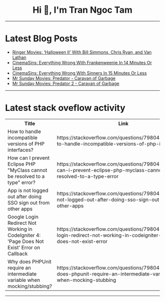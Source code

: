 <h1 align="center">Hi 👋, I'm Tran Ngoc Tam</h1>

---

# Latest Blog Posts 
<!-- BLOG-POST-LIST:START -->
- [Ringer Movies: ‘Halloween II’ With Bill Simmons, Chris Ryan, and Van Lathan](https://dev.to/popcorn_movies/ringer-movies-halloween-ii-with-bill-simmons-chris-ryan-and-van-lathan-3aap)
- [CinemaSins: Everything Wrong With Frankenweenie In 14 Minutes Or Less](https://dev.to/popcorn_movies/cinemasins-everything-wrong-with-frankenweenie-in-14-minutes-or-less-53p0)
- [CinemaSins: Everything Wrong With Sinners In 15 Minutes Or Less](https://dev.to/popcorn_movies/cinemasins-everything-wrong-with-sinners-in-15-minutes-or-less-56p2)
- [Mr Sunday Movies: Predator - Caravan of Garbage](https://dev.to/popcorn_movies/mr-sunday-movies-predator-caravan-of-garbage-4l1c)
- [Mr Sunday Movies: Predator 2 - Caravan of Garbage](https://dev.to/popcorn_movies/mr-sunday-movies-predator-2-caravan-of-garbage-5bie)
<!-- BLOG-POST-LIST:END -->

---

# Latest stack oveflow activity
<table>
  <tr><th>Title</th><th>Link</th></tr>
  <!-- STACKOVERFLOW:START --><tr><td>How to handle incompatible versions of PHP interfaces?</td><td>https://stackoverflow.com/questions/79804987/how-to-handle-incompatible-versions-of-php-interfaces</td></tr><tr><td>How can I prevent Eclipse PHP &quot;MyClass cannot be resolved to a type&quot; error?</td><td>https://stackoverflow.com/questions/79804947/how-can-i-prevent-eclipse-php-myclass-cannot-be-resolved-to-a-type-error</td></tr><tr><td>App is not logged out after doing SSO sign out from other apps</td><td>https://stackoverflow.com/questions/79804506/app-is-not-logged-out-after-doing-sso-sign-out-from-other-apps</td></tr><tr><td>Google Login Redirect Not Working in CodeIgniter 4: &#39;Page Does Not Exist&#39; Error on Callback</td><td>https://stackoverflow.com/questions/79804323/google-login-redirect-not-working-in-codeigniter-4-page-does-not-exist-error</td></tr><tr><td>Why does PHPUnit require an intermediate variable when mocking/stubbing?</td><td>https://stackoverflow.com/questions/79804220/why-does-phpunit-require-an-intermediate-variable-when-mocking-stubbing</td></tr><!-- STACKOVERFLOW:END -->
</table>

---


